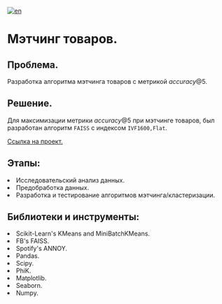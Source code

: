 [![en](https://img.shields.io/badge/lang-en-red.svg)](README.en.md)

# Мэтчинг товаров. 

## Проблема.
Разработка алгоритма мэтчинга товаров с метрикой $accuracy@5$.<br>
## Решение.
Для максимизации метрики $accuracy@5$ при мэтчинге товаров, был разработан алгоритм `FAISS` с индексом `IVF1600,Flat`.

[Ссылка на проект.](https://github.com/mrBrain101/Yandex_Practicum_projects/blob/e861e7db0f28cdeb0dfb70aedfc31536b343f3e2/ML_Matching/Ya_Practicum_ML_Workshop_Matching_distr_RUS.ipynb)

## Этапы:
<li>Исследовательский анализ данных. 
<li>Предобработка данных. 
<li>Разработка и тестирование алгоритмов мэтчинга/кластеризации.
  
## Библиотеки и инструменты:
<li>Scikit-Learn's KMeans and MiniBatchKMeans. 
<li>FB's FAISS. 
<li>Spotify's ANNOY. 
<li>Pandas. 
<li>Scipy. 
<li>PhiK. 
<li>Matplotlib. 
<li>Seaborn. 
<li>Numpy. 
